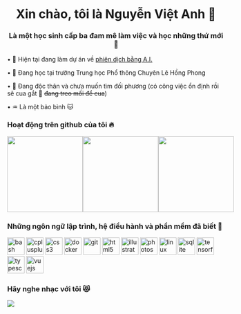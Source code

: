 <h1 align="center">Xin chào, tôi là Nguyễn Việt Anh 👋</h1>
<h3 align="center">Là một học sinh cấp ba đam mê làm việc và học những thứ mới 🌠</h3>

<p>
  <p>&#x2022; 🔭 Hiện tại đang làm dự án về
    <a href="https://github.com/nVietUK/v2en">phiên dịch bằng A.I.</a>
  </p>
  <p>&#x2022; 🌱 Đang học tại trường Trung học Phổ thông Chuyên Lê Hồng Phong</p>
  <p>&#x2022; 🌹 Đang độc thân và chưa muốn tìm đối phương (có công việc ổn định rồi sẽ cua gắt 🐧
    <del>đang treo mối để
      cua</del>)
  </p>
  <p>&#x2022; ♒ Là một bảo bình 🐱</p>
</p>

<h3 align="left">Hoạt động trên github của tôi 🔥</h3>
<div style="display: flex; flex-direction: row;">
  <img
    height=175
    href='https://github.com/nVietUK/'
    src="https://github-readme-stats.vercel.app/api?username=TakahashiNguyen&show_icons=true&locale=vi&hide_border=True&theme=swift&hide_title=True&card_width=475" />
  <img
    height=175
    href='https://github.com/nVietUK/'
    src="https://github-readme-stats.vercel.app/api/top-langs?username=TakahashiNguyen&layout=compact&langs_count=6&show_icons=true&locale=vi&hide_border=True&theme=swift&card_width=275" />
  <img
    src="https://github-readme-streak-stats.herokuapp.com?user=TakahashiNguyen&theme=swift&hide_border=true&locale=vi&date_format=j%20M%5B%20Y%5D&card_width=900"
    height="175"
    href='https://github.com/nVietUK/' />
</div>

<h3 align="left">Những ngôn ngữ lập trình, hệ điều hành và phần mềm đã biết 📖</h3>
<p align="left">
  <img
    src="https://upload.wikimedia.org/wikipedia/commons/8/82/Gnu-bash-logo.svg"
    alt="bash"
    height="40" />
  <img
    src="https://upload.wikimedia.org/wikipedia/commons/1/18/ISO_C%2B%2B_Logo.svg"
    alt="cplusplus"
    height="40" />
  <img
    src="https://upload.wikimedia.org/wikipedia/commons/d/d5/CSS3_logo_and_wordmark.svg"
    alt="css3"
    height="40" />
  <img
    src="https://upload.wikimedia.org/wikipedia/en/f/f4/Docker_logo.svg"
    alt="docker"
    height="40" />
  <img
    src="https://upload.wikimedia.org/wikipedia/commons/e/e0/Git-logo.svg"
    alt="git"
    height="40" />
  <img
    src="https://upload.wikimedia.org/wikipedia/commons/3/38/HTML5_Badge.svg"
    alt="html5"
    height="40" />
  <img
    src="https://upload.wikimedia.org/wikipedia/commons/f/fb/Adobe_Illustrator_CC_icon.svg"
    alt="illustrator"
    height="40" />
  <img
    src="https://upload.wikimedia.org/wikipedia/commons/a/af/Adobe_Photoshop_CC_icon.svg"
    alt="photoshop"
    height="40" />
  <img
    src="https://upload.wikimedia.org/wikipedia/commons/7/76/Ubuntu-logo-2022.svg"
    alt="linux"
    height="40" />
  <img
    src="https://upload.wikimedia.org/wikipedia/commons/3/38/SQLite370.svg"
    alt="sqlite"
    height="40" />
  <img
    src="https://upload.wikimedia.org/wikipedia/commons/a/ab/TensorFlow_logo.svg"
    alt="tensorflow"
    height="40" />
  <img
    src="https://upload.wikimedia.org/wikipedia/commons/f/f5/Typescript.svg"
    alt="typescript"
    height="40" />
  <img
    src="https://upload.wikimedia.org/wikipedia/commons/9/95/Vue.js_Logo_2.svg"
    alt="vuejs"
    height="40" />
</p>

<h3 align="left">Hãy nghe nhạc với tôi 😻</h3>
<a href='https://spotify-github-profile.vercel.app/api/view?uid=31qy6z7gz35jc5yccywp6eyumuxy&redirect=true'>
  <img src="https://spotify-github-profile.vercel.app/api/view?uid=31qy6z7gz35jc5yccywp6eyumuxy&cover_image=true&theme=default&show_offline=true&background_color=161616&interchange=true&bar_color=f4593c">
</a>
